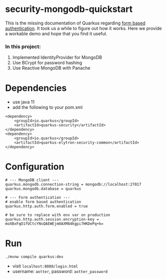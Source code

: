 # security-mongodb-quickstart

This is the missing documentation of Quarkus regarding [form based authentication](https://quarkus.io/guides/security-built-in-authentication#form-auth). 
It took us a while to figure out how it works. Here we provide a workable demo and hope that you find it useful.

### In this project:
1. Implemented IdentityProvider for MongoDB
2. Use BCrypt for password hashing
3. Use Reactive MongoDB with Panache


# Dependencies
- use java 11
- add the following to your pom.xml 

```
<dependency>
    <groupId>io.quarkus</groupId>
    <artifactId>quarkus-security</artifactId>
</dependency>
<dependency>
    <groupId>io.quarkus</groupId>
    <artifactId>quarkus-elytron-security-common</artifactId>
</dependency>
```

# Configuration
```
# --- MongoDB client ---
quarkus.mongodb.connection-string = mongodb://localhost:27017
quarkus.mongodb.database = quarkus

# --- Form authentication ---
# enable form based authentication
quarkus.http.auth.form.enabled = true

# be sure to replace with env var on production
quarkus.http.auth.session.encryption-key = moXBxFqO1fUCtcYNsQAEWEjm0AXM84kgpi7HKDePq+k=
```

# Run
```
./mvnw compile quarkus:dev
```
- visit `localhost:8080/login.html`
- username: `aotter`, password: `aotter_password`
